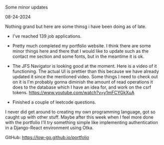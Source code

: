 Some minor updates

08-24-2024

Nothing grand but here are some thinsg i have been doing as of late. 

* I've reached 139 job applications.

* Pretty much completed my portfolio website. I think there are some minor things here and there that I would like to update such as the contact me section and some fonts, but in the meantime it is ok.

* The JFS Navigator is looking good at the moment. 
Here is a video of it functioning. The actual UI is prettier than this because we have already updated it since the mentioned video. Some things I need to check out on it is I'm probably gonna diminish the amount of read operations it does to the database which I have an idea for, and work on the csrf tokens. 
https://www.youtube.com/watch?v=y1mFCYGkXuA

* Finished a couple of leetcode questions. 

I never did get around to creating my own programming language, got so caught up with other stuff. Maybe after this week when I feel more done with the portfolio I'll try something simple like implementing authentication in a Django-React environment using Otka.


GitHub: https://low-go.github.io/portfolio
